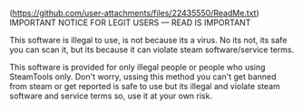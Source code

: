 (https://github.com/user-attachments/files/22435550/ReadMe.txt)
IMPORTANT NOTICE FOR LEGIT USERS — READ IS IMPORTANT

This software is illegal to use, is not because its a virus. No its not, its safe you can scan it, but its because it can violate steam software/service terms.

This software is provided for only illegal people or people who using SteamTools only. Don't worry, ussing this method you can't get banned from steam or get reported
is safe to use but its illegal and violate steam software and service terms so, use it at your own risk.
